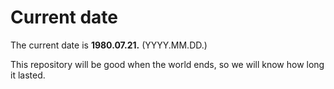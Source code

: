 # Current date

The current date is **1980.07.21.** (YYYY.MM.DD.)

This repository will be good when the world ends, so we will know how long it lasted.